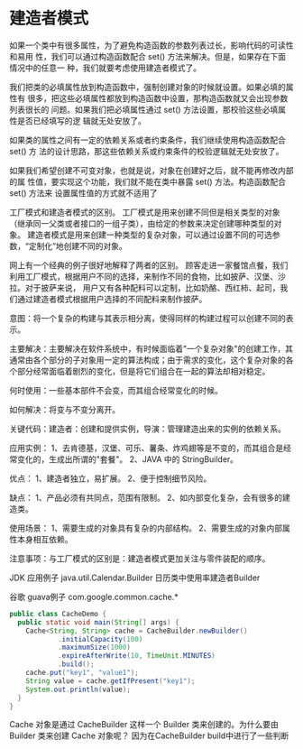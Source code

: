 # 建造者模式
如果一个类中有很多属性，为了避免构造函数的参数列表过长，影响代码的可读性和易用
性，我们可以通过构造函数配合 set() 方法来解决。但是，如果存在下面情况中的任意一
种，我们就要考虑使用建造者模式了。

我们把类的必填属性放到构造函数中，强制创建对象的时候就设置。如果必填的属性有
很多，把这些必填属性都放到构造函数中设置，那构造函数就又会出现参数列表很长的
问题。如果我们把必填属性通过 set() 方法设置，那校验这些必填属性是否已经填写的逻
辑就无处安放了。

如果类的属性之间有一定的依赖关系或者约束条件，我们继续使用构造函数配合 set() 方
法的设计思路，那这些依赖关系或约束条件的校验逻辑就无处安放了。

如果我们希望创建不可变对象，也就是说，对象在创建好之后，就不能再修改内部的属
性值，要实现这个功能，我们就不能在类中暴露 set() 方法。构造函数配合 set() 方法来
设置属性值的方式就不适用了

工厂模式和建造者模式的区别。
工厂模式是用来创建不同但是相关类型的对象（继承同一父类或者接口的一组子类），由给定的参数来决定创建哪种类型的对象。
建造者模式是用来创建一种类型的复杂对象，可以通过设置不同的可选参数，“定制化”地创建不同的对象。

网上有一个经典的例子很好地解释了两者的区别。
顾客走进一家餐馆点餐，我们利用工厂模式，根据用户不同的选择，来制作不同的食物，比如披萨、汉堡、沙拉。对于披萨来说，
用户又有各种配料可以定制，比如奶酪、西红柿、起司，我们通过建造者模式根据用户选择的不同配料来制作披萨。

意图：将一个复杂的构建与其表示相分离，使得同样的构建过程可以创建不同的表示。

主要解决：主要解决在软件系统中，有时候面临着"一个复杂对象"的创建工作，其通常由各个部分的子对象用一定的算法构成；由于需求的变化，这个复杂对象的各个部分经常面临着剧烈的变化，但是将它们组合在一起的算法却相对稳定。

何时使用：一些基本部件不会变，而其组合经常变化的时候。

如何解决：将变与不变分离开。

关键代码：建造者：创建和提供实例，导演：管理建造出来的实例的依赖关系。

应用实例： 1、去肯德基，汉堡、可乐、薯条、炸鸡翅等是不变的，而其组合是经常变化的，生成出所谓的"套餐"。 2、JAVA 中的 StringBuilder。

优点： 1、建造者独立，易扩展。 2、便于控制细节风险。

缺点： 1、产品必须有共同点，范围有限制。 2、如内部变化复杂，会有很多的建造类。

使用场景： 1、需要生成的对象具有复杂的内部结构。 2、需要生成的对象内部属性本身相互依赖。

注意事项：与工厂模式的区别是：建造者模式更加关注与零件装配的顺序。


JDK 应用例子 java.util.Calendar.Builder 日历类中使用率建造者Builder

谷歌 guava例子
com.google.common.cache.*
```java
public class CacheDemo {
  public static void main(String[] args) {
    Cache<String, String> cache = CacheBuilder.newBuilder()
            .initialCapacity(100)
            .maximumSize(1000)
            .expireAfterWrite(10, TimeUnit.MINUTES)
            .build();
    cache.put("key1", "value1");
    String value = cache.getIfPresent("key1");
    System.out.println(value);
  }
}
```
Cache 对象是通过 CacheBuilder 这样一个 Builder 类来创建的。为什么要由 Builder 类来创建 Cache 对象呢？
因为在CacheBuilder build中进行了一些判断